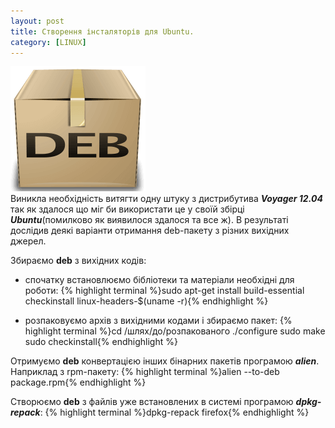 ```yaml
---
layout: post
title: Створення інсталяторів для Ubuntu.
category: [LINUX]
---
```

![deb logo](/assets/media/deb.png?style=head)  
Виникла необхідність витягти одну штуку з дистрибутива ***Voyager 12.04*** так як здалося що міг би використати це у своїй збірці ***Ubuntu***(помилково як виявилося здалося та все ж). В результаті дослідив деякі варіанти отримання deb-пакету з різних вихідних джерел.<!--more-->

Збираємо **deb** з вихідних кодів:
- cпочатку встановлюємо бібліотеки та матеріали необхідні для роботи:
    {% highlight terminal %}sudo apt-get install build-essential checkinstall linux-headers-$(uname -r){% endhighlight %}

- розпаковуємо архів з вихідними кодами і збираємо пакет:
    {% highlight terminal %}cd /шлях/до/розпакованого
./configure
sudo make
sudo checkinstall{% endhighlight %}

Отримуємо **deb** конвертацією інших бінарних пакетів програмою ***alien***. Наприклад з rpm-пакету:
    {% highlight terminal %}alien --to-deb package.rpm{% endhighlight %}

Створюємо **deb** з файлів уже встановлених в системі програмою ***dpkg-repack***:
    {% highlight terminal %}dpkg-repack firefox{% endhighlight %}
